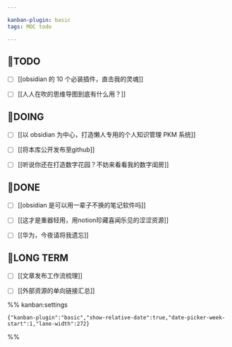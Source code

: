 ```yaml
---

kanban-plugin: basic
tags: MOC todo

---
```


## 🤔TODO

- [ ] [[obsidian 的 10 个必装插件，直击我的灵魂]]
- [ ] [[人人在吹的思维导图到底有什么用？]]


## 🏹DOING

- [ ] [[以 obsidian 为中心，打造懒人专用的个人知识管理 PKM 系统]]
- [ ] [[将本库公开发布至github]]
- [ ] [[听说你还在打造数字花园？不妨来看看我的数字闺房]]


## 🎉DONE

- [ ] [[obsidian 是可以用一辈子不换的笔记软件吗]]
- [ ] [[这才是重器轻用，用notion珍藏喜闻乐见的涩涩资源]]
- [ ] [[华为，今夜请将我遗忘]]


## 🔭LONG TERM

- [ ] [[文章发布工作流梳理]]
- [ ] [[外部资源的单向链接汇总]]




%% kanban:settings
```
{"kanban-plugin":"basic","show-relative-date":true,"date-picker-week-start":1,"lane-width":272}
```
%%